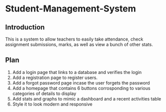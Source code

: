 <h1>Student-Management-System</h1>

<h2>Introduction</h2>
This is a system to allow teachers to easily take attendance, check assignment submissions, marks, as well as view a bunch of other stats.

<h2>Plan</h2>
<ol>
  <li>Add a login page that links to a database and verifies the login</li>
  <li>Add a registration page to register users.</li>
  <li>Add a forgot password page incase the user forgets the password</li>
  <li>Add a homepage that contains 6 buttons corrosponding to various categories of details to display</li>
  <li>Add stats and graphs to mimic a dashboard and a recent activities table</li>
  <li>Style it to look modern and responsive</li>
</ol>
